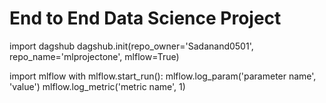 # End to End Data Science Project
import dagshub
dagshub.init(repo_owner='Sadanand0501', repo_name='mlprojectone', mlflow=True)

import mlflow
with mlflow.start_run():
  mlflow.log_param('parameter name', 'value')
  mlflow.log_metric('metric name', 1)
